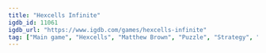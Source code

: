 ```yaml
---
title: "Hexcells Infinite"
igdb_id: 11061
igdb_url: "https://www.igdb.com/games/hexcells-infinite"
tag: ["Main game", "Hexcells", "Matthew Brown", "Puzzle", "Strategy", "Indie", "Single player", "First person"]
---
```

